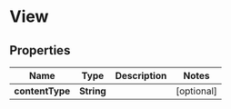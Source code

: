 

# View

## Properties

Name | Type | Description | Notes
------------ | ------------- | ------------- | -------------
**contentType** | **String** |  |  [optional]



